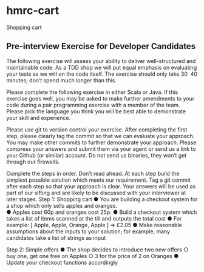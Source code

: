 # hmrc-cart
Shopping cart

## Pre-interview Exercise for Developer Candidates ## 

The following exercise will assess your ability to deliver well-structured and maintainable code.  As a TDD shop we will put equal emphasis on evaluating your tests as we will on the code itself.  The exercise should only take 30 ­ 40 minutes; don’t spend much longer than this. 
 
Please complete the following exercise in either Scala or Java.  If this exercise goes well, you may be asked to make further amendments to your code during a pair programming exercise with a member of the team.  Please pick the language you think you will be best able to demonstrate your skill and experience. 
 
Please use git to version control your exercise.  After completing the first step, please clearly tag the commit so that we can evaluate your approach.  You may make other commits to further demonstrate your approach.  Please compress your answers and submit them via your agent or send us a link to your Github (or similar) account.  Do not send us binaries, they won’t get through our firewalls. 
 
Complete the steps in order.  Don’t read ahead.  At each step build the simplest possible solution which meets our requirement.  Tag a git commit after each step so that your approach is clear. 
Your answers will be used as part of our sifting and are likely to be discussed with your interviewer at later stages. 
Step 1: Shopping cart 
●	You are building a checkout system for a shop which only sells apples and oranges.  
●	Apples cost 60p and oranges cost 25p. 
●	Build a checkout system which takes a list of items scanned at the till and outputs the total cost 
●	For example: [ Apple, Apple, Orange, Apple ] => £2.05 
●	Make reasonable assumptions about the inputs to your solution; for example, many candidates take a list of strings as input 
 
Step 2: Simple offers 
●	The shop decides to introduce two new offers 
	○	buy one, get one free on Apples 
	○	3 for the price of 2 on Oranges 
●	Update your checkout functions accordingly 

